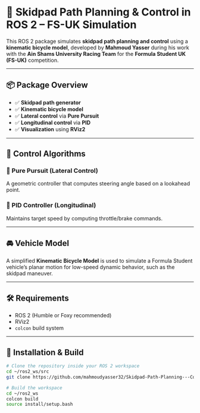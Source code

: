 # 🏁 Skidpad Path Planning & Control in ROS 2 – FS-UK Simulation

This ROS 2 package simulates **skidpad path planning and control** using a **kinematic bicycle model**, developed by **Mahmoud Yasser** during his work with the **Ain Shams University Racing Team** for the **Formula Student UK (FS-UK)** competition.

---

## 📦 Package Overview

- ✅ **Skidpad path generator**
- ✅ **Kinematic bicycle model**
- ✅ **Lateral control** via **Pure Pursuit**
- ✅ **Longitudinal control** via **PID**
- ✅ **Visualization** using **RViz2**

---

## 🧠 Control Algorithms

### 🔹 Pure Pursuit (Lateral Control)
A geometric controller that computes steering angle based on a lookahead point.

### 🔹 PID Controller (Longitudinal)
Maintains target speed by computing throttle/brake commands.

---

## 🚘 Vehicle Model

A simplified **Kinematic Bicycle Model** is used to simulate a Formula Student vehicle’s planar motion for low-speed dynamic behavior, such as the skidpad maneuver.

---

## 🛠️ Requirements

- ROS 2 (Humble or Foxy recommended)
- RViz2
- `colcon` build system

---

## 🔧 Installation & Build

```bash
# Clone the repository inside your ROS 2 workspace
cd ~/ros2_ws/src
git clone https://github.com/mahmoudyasser32/Skidpad-Path-Planning---Control-for-Formula-Student---Kinematic-Bicycle-Model--ASU-Racing-Team-.git

# Build the workspace
cd ~/ros2_ws
colcon build
source install/setup.bash

